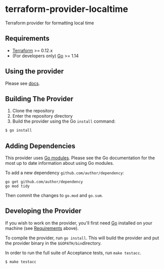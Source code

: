 # terraform-provider-localtime
Terraform provider for formatting local time

## Requirements

- [Terraform](https://www.terraform.io/downloads.html) >= 0.12.x
- (For developers only) [Go](https://golang.org/doc/install) >= 1.14

## Using the provider

Please see [docs](./docs).

## Building The Provider

1. Clone the repository
1. Enter the repository directory
1. Build the provider using the Go `install` command:
```sh
$ go install
```

## Adding Dependencies

This provider uses [Go modules](https://github.com/golang/go/wiki/Modules).
Please see the Go documentation for the most up to date information about using Go modules.

To add a new dependency `github.com/author/dependency`:

```
go get github.com/author/dependency
go mod tidy
```

Then commit the changes to `go.mod` and `go.sum`.

## Developing the Provider

If you wish to work on the provider, you'll first need [Go](http://www.golang.org) installed on your machine (see [Requirements](#requirements) above).

To compile the provider, run `go install`. This will build the provider and put the provider binary in the `$GOPATH/bin`directory.

In order to run the full suite of Acceptance tests, run `make testacc`.

```sh
$ make testacc
```
